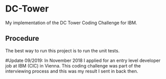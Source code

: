 # DC-Tower
My implementation of the DC Tower Coding Challenge for IBM.

## Procedure 
The best way to run this project is to run the unit tests.


#Update 09/2019:
In November 2018 I applied for an entry level developer job at IBM (CIC) in Vienna.
This coding challenge was part of the interviewing process and this was my result I sent in back then.


